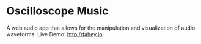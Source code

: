 Oscilloscope Music
=====

A web audio app that allows for the manipulation and visualization of audio waveforms. 
Live Demo: http://fahey.io


